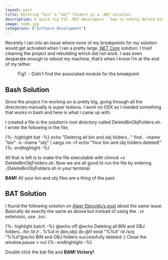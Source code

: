```yaml
---
layout: post
title: Deleting “bin” & “obj” folders in a .NET solution.
description: A quick tip for .NET developers - how to safely delete bin and obj folders to resolve build issues and keep your projects clean.
image: code.jpg
categories: ["Software Development"]
---
```


Recently I ran into an issue where none of my breakpoints for my solution would get activated when I ran a pretty large [.NET Core](https://docs.microsoft.com/en-us/dotnet/core/) solution. I tried cleaning the project and rebuilding which did not work. I was even desperate enough to reboot my machine, that’s when I know I’m at the end of my tether.

<figure>
	<img src="{{ '/assets/img/code1.jpg' | prepend: site.baseurl }}" alt="">
	<figcaption>Fig1. - Didn't find the associated module for the breakpoint</figcaption>
</figure>

## Bash Solution

Since the project I’m working on is pretty big, going through all the directories manually is super tedious. I work on OSX so I needed something that works in bash and here is what I came up with.

I created a file in the solution’s root directory called DeleteBinObjFolders.sh. I wrote the following in the file;

{%- highlight bat -%}
echo "Deleting all bin and obj folders..."
find . -iname "bin" -o -iname "obj" | xargs rm -rf
echo "Your bin and obj folders deleted!"
{%- endhighlight -%}

All that is left is to make the file executable with chmod +x DeleteBinObjFolders.sh. Now we are all good to run the file by entering ./DeleteBinObjFolders.sh in your terminal.

**BAM!** All your bin and obj files are a thing of the past.

## BAT Solution

I found the following solution on [Alper Ebiçoğlu’s post](https://medium.com/volosoft/deleting-all-bin-obj-folders-in-a-solution-93e401372e69) about the same issue. Basically do exactly the same as above but instead of using the ```.sh``` extension, use ```.bat```.

{%- highlight batch -%}
@echo off
@echo Deleting all BIN and OBJ folders…for /d /r . %%d in (bin,obj) do @if exist “%%d” rd /s/q “%%d”@echo BIN and OBJ folders successfully deleted :) Close the window.pause > nul
{%- endhighlight -%}

Double click the bat file and **BAM! Victory!**
